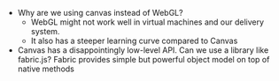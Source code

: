 - Why are we using canvas instead of WebGL? 
  - WebGL might not work well in virtual machines and our delivery system.
  - It also has a steeper learning curve compared to Canvas
- Canvas has a disappointingly low-level API. Can we use a library like 
  fabric.js? Fabric provides simple but powerful object model on top of native methods